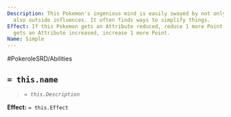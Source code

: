 ```yaml
---
Description: This Pokemon's ingenious mind is easily swayed by not only its own, but
  also outside influences. It often finds ways to simplify things.
Effect: If this Pokemon gets an Attribute reduced, reduce 1 more Point. If this Pokemon
  gets an Attribute increased, increase 1 more Point.
Name: Simple
---
```


#PokeroleSRD/Abilities

## `= this.name`

> *`= this.Description`*

**Effect:** `= this.Effect`
